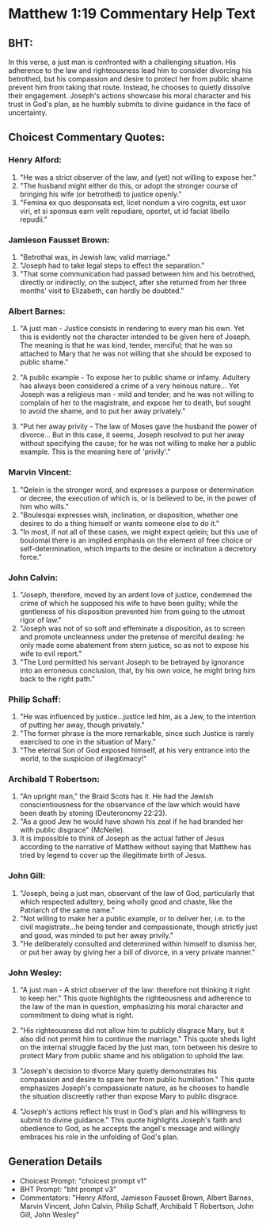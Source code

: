 # Matthew 1:19 Commentary Help Text

## BHT:
In this verse, a just man is confronted with a challenging situation. His adherence to the law and righteousness lead him to consider divorcing his betrothed, but his compassion and desire to protect her from public shame prevent him from taking that route. Instead, he chooses to quietly dissolve their engagement. Joseph's actions showcase his moral character and his trust in God's plan, as he humbly submits to divine guidance in the face of uncertainty.

## Choicest Commentary Quotes:
### Henry Alford:
1. "He was a strict observer of the law, and (yet) not willing to expose her."
2. "The husband might either do this, or adopt the stronger course of bringing his wife (or betrothed) to justice openly."
3. "Femina ex quo desponsata est, licet nondum a viro cognita, est uxor viri, et si sponsus earn velit repudiare, oportet, ut id faciat libello repudii."

### Jamieson Fausset Brown:
1. "Betrothal was, in Jewish law, valid marriage."
2. "Joseph had to take legal steps to effect the separation."
3. "That some communication had passed between him and his betrothed, directly or indirectly, on the subject, after she returned from her three months' visit to Elizabeth, can hardly be doubted."

### Albert Barnes:
1. "A just man - Justice consists in rendering to every man his own. Yet this is evidently not the character intended to be given here of Joseph. The meaning is that he was kind, tender, merciful; that he was so attached to Mary that he was not willing that she should be exposed to public shame." 

2. "A public example - To expose her to public shame or infamy. Adultery has always been considered a crime of a very heinous nature... Yet Joseph was a religious man - mild and tender; and he was not willing to complain of her to the magistrate, and expose her to death, but sought to avoid the shame, and to put her away privately." 

3. "Put her away privily - The law of Moses gave the husband the power of divorce... But in this case, it seems, Joseph resolved to put her away without specifying the cause; for he was not willing to make her a public example. This is the meaning here of 'privily'."

### Marvin Vincent:
1. "Qelein is the stronger word, and expresses a purpose or determination or decree, the execution of which is, or is believed to be, in the power of him who wills."
2. "Boulesqai expresses wish, inclination, or disposition, whether one desires to do a thing himself or wants someone else to do it."
3. "In most, if not all of these cases, we might expect qelein; but this use of boulomai there is an implied emphasis on the element of free choice or self-determination, which imparts to the desire or inclination a decretory force."

### John Calvin:
1. "Joseph, therefore, moved by an ardent love of justice, condemned the crime of which he supposed his wife to have been guilty; while the gentleness of his disposition prevented him from going to the utmost rigor of law." 
2. "Joseph was not of so soft and effeminate a disposition, as to screen and promote uncleanness under the pretense of merciful dealing: he only made some abatement from stern justice, so as not to expose his wife to evil report." 
3. "The Lord permitted his servant Joseph to be betrayed by ignorance into an erroneous conclusion, that, by his own voice, he might bring him back to the right path."

### Philip Schaff:
1. "He was influenced by justice...justice led him, as a Jew, to the intention of putting her away, though privately." 
2. "The former phrase is the more remarkable, since such Justice is rarely exercised to one in the situation of Mary." 
3. "The eternal Son of God exposed himself, at his very entrance into the world, to the suspicion of illegitimacy!"

### Archibald T Robertson:
1. "An upright man," the Braid Scots has it. He had the Jewish conscientiousness for the observance of the law which would have been death by stoning (Deuteronomy 22:23).
2. "As a good Jew he would have shown his zeal if he had branded her with public disgrace" (McNeile).
3. It is impossible to think of Joseph as the actual father of Jesus according to the narrative of Matthew without saying that Matthew has tried by legend to cover up the illegitimate birth of Jesus.

### John Gill:
1. "Joseph, being a just man, observant of the law of God, particularly that which respected adultery, being wholly good and chaste, like the Patriarch of the same name."
2. "Not willing to make her a public example, or to deliver her, i.e. to the civil magistrate...he being tender and compassionate, though strictly just and good, was minded to put her away privily."
3. "He deliberately consulted and determined within himself to dismiss her, or put her away by giving her a bill of divorce, in a very private manner."

### John Wesley:
1. "A just man - A strict observer of the law: therefore not thinking it right to keep her." This quote highlights the righteousness and adherence to the law of the man in question, emphasizing his moral character and commitment to doing what is right.

2. "His righteousness did not allow him to publicly disgrace Mary, but it also did not permit him to continue the marriage." This quote sheds light on the internal struggle faced by the just man, torn between his desire to protect Mary from public shame and his obligation to uphold the law.

3. "Joseph's decision to divorce Mary quietly demonstrates his compassion and desire to spare her from public humiliation." This quote emphasizes Joseph's compassionate nature, as he chooses to handle the situation discreetly rather than expose Mary to public disgrace.

4. "Joseph's actions reflect his trust in God's plan and his willingness to submit to divine guidance." This quote highlights Joseph's faith and obedience to God, as he accepts the angel's message and willingly embraces his role in the unfolding of God's plan.


## Generation Details
- Choicest Prompt: "choicest prompt v1"
- BHT Prompt: "bht prompt v3"
- Commentators: "Henry Alford, Jamieson Fausset Brown, Albert Barnes, Marvin Vincent, John Calvin, Philip Schaff, Archibald T Robertson, John Gill, John Wesley"
